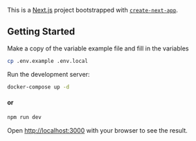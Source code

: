 This is a [Next.js](https://nextjs.org/) project bootstrapped with [`create-next-app`](https://github.com/vercel/next.js/tree/canary/packages/create-next-app).

## Getting Started

Make a copy of the variable example file and fill in the variables

```bash
cp .env.example .env.local
```
Run the development server:
```bash
docker-compose up -d
```
#### or
```bash
npm run dev
```

Open [http://localhost:3000](http://localhost:3000) with your browser to see the result.
